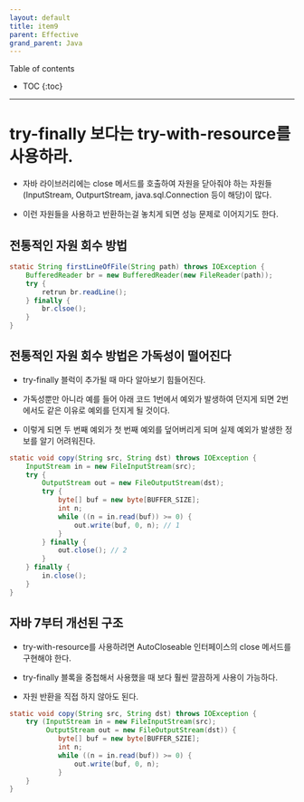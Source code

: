 ```yaml
---
layout: default
title: item9
parent: Effective
grand_parent: Java
---
```



Table of contents


- TOC
{:toc}


---

# try-finally 보다는 try-with-resource를 사용하라.

- 자바 라이브러리에는 close 메서드를 호출하여 자원을 닫아줘야 하는 자원들(InputStream, OutpurtStream, java.sql.Connection 등이 해당)이 많다.

- 이런 자원들을 사용하고 반환하는걸 놓치게 되면 성능 문제로 이어지기도 한다. 

## 전통적인 자원 회수 방법

```java
static String firstLineOfFile(String path) throws IOException {
    BufferedReader br = new BufferedReader(new FileReader(path));
    try {
        retrun br.readLine();
    } finally {
        br.clsoe();
    }
}
```

## 전통적인 자원 회수 방법은 가독성이 떨어진다

- try-finally 블럭이 추가될 때 마다 알아보기 힘들어진다.

- 가독성뿐만 아니라 예를 들어 아래 코드 1번에서 예외가 발생하여 던지게 되면 2번에서도 같은 이유로 예외를 던지게 될 것이다.

- 이렇게 되면 두 번째 예외가 첫 번째 예외를 덮어버리게 되며 실제 예외가 발생한 정보를 알기 어려워진다.

```java
static void copy(String src, String dst) throws IOException {
    InputStream in = new FileInputStream(src);
    try {
        OutputStream out = new FileOutputStream(dst);
        try {
            byte[] buf = new byte[BUFFER_SIZE];
            int n;
            while ((n = in.read(buf)) >= 0) {
                out.write(buf, 0, n); // 1
            }
        } finally {
            out.close(); // 2
        }
    } finally {
        in.close();
    }
}
```

## 자바 7부터 개선된 구조

- try-with-resource를 사용하려면 AutoCloseable 인터페이스의 close 메서드를 구현해야 한다.

- try-finally 블록을 중첩해서 사용했을 때 보다 훨씬 깔끔하게 사용이 가능하다.

- 자원 반환을 직접 하지 않아도 된다.

```java
static void copy(String src, String dst) throws IOException {
    try (InputStream in = new FileInputStream(src);
         OutputStream out = new FileOutputStream(dst)) {
            byte[] buf = new byte[BUFFER_SZIE];
            int n;
            while ((n = in.read(buf)) >= 0) {
                out.write(buf, 0, n);
            }
    }
}
```